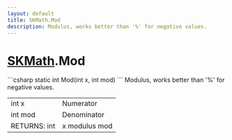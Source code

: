 ```yaml
---
layout: default
title: SKMath.Mod
description: Modulus, works better than '%' for negative values.
---
```

# [SKMath]({{site.url}}/Pages/Reference/SKMath.html).Mod

<div class='signature' markdown='1'>
```csharp
static int Mod(int x, int mod)
```
Modulus, works better than '%' for negative values.
</div>

|  |  |
|--|--|
|int x|Numerator|
|int mod|Denominator|
|RETURNS: int|x modulus mod|




